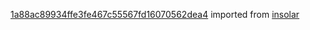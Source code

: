 [1a88ac89934ffe3fe467c55567fd16070562dea4](https://github.com/insolar/insolar/commit/1a88ac89934ffe3fe467c55567fd16070562dea4) imported from [insolar](https://github.com/insolar/insolar)
